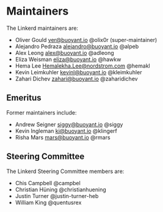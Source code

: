 # Maintainers

The Linkerd maintainers are:

* Oliver Gould <ver@buoyant.io> @olix0r (super-maintainer)
* Alejandro Pedraza <alejandro@buoyant.io> @alpeb
* Alex Leong <alex@buoyant.io> @adleong
* Eliza Weisman <eliza@buoyant.io> @hawkw
* Hema Lee <Hemalekha.Lee@nordstrom.com> @hemakl
* Kevin Leimkuhler <kevinl@buoyant.io> @kleimkuhler
* Zahari Dichev <zahari@buoyant.io> @zaharidichev

## Emeritus

Former maintainers include:

* Andrew Seigner <siggy@buoyant.io> @siggy
* Kevin Ingleman <ki@buoyant.io> @klingerf
* Risha Mars <mars@buoyant.io> @rmars

## Steering Committee

The Linkerd Steering Committee members are:
* Chis Campbell @campbel
* Christian Hüning @christianhuening
* Justin Turner @justin-turner-heb
* William King @quentusrex

<!--
# Adding a new maintainer

* Submit a PR modifying this file
* Add maintainer to .github/CODEOWNERS
* Obtain approvals per GOVERNANCE.md
* Invite maintainer to
  https://github.com/orgs/linkerd/teams/maintainers/members
* Invite maintainer to https://github.com/orgs/linkerd/people
-->
